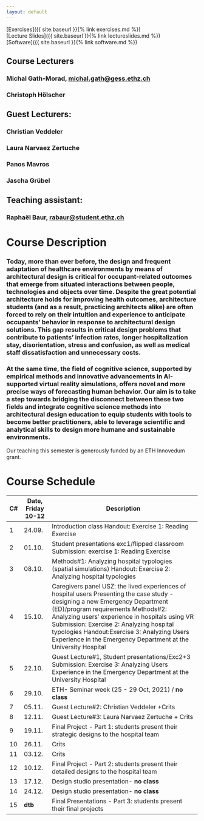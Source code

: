 ```yaml
---
layout: default
---
```


[Exercises]({{ site.baseurl }}{% link exercises.md %})\
[Lecture Slides]({{ site.baseurl }}{% link lectureslides.md %})\
[Software]({{ site.baseurl }}{% link software.md %})


## Course Lecturers
### Michal Gath-Morad, michal.gath@gess.ethz.ch
### Christoph Hölscher 
## Guest Lecturers:
### Christian Veddeler
### Laura Narvaez Zertuche
### Panos Mavros
### Jascha Grübel
## Teaching assistant: 
### Raphaël Baur, rabaur@student.ethz.ch


# Course Description 

### Today, more than ever before, the design and frequent adaptation of healthcare environments by means of architectural design is critical for occupant-related outcomes that emerge from situated interactions between people, technologies and objects over time. Despite the great potential architecture holds for improving health outcomes, architecture students (and as a result, practicing architects alike) are often forced to rely on their intuition and experience to anticipate occupants’ behavior in response to architectural design solutions. This gap results in critical design problems that contribute to patients’ infection rates, longer hospitalization stay, disorientation, stress and confusion, as well as medical staff dissatisfaction and unnecessary costs.
### At the same time, the field of cognitive science, supported by empirical methods and innovative advancements in AI-supported virtual reality simulations, offers novel and more precise ways of forecasting human behavior. Our aim is to take a step towards bridging the disconnect between these two fields and integrate cognitive science methods into architectural design education to equip students with tools to become better practitioners, able to leverage scientific and analytical skills to design more humane and sustainable environments.

Our teaching this semester is generously funded by an ETH Innovedum grant.

# Course Schedule 
| C# | Date,  Friday 10-12 | Description                                                                                                                                                                                                                                                                                                                                                                             |
|----|---------------------|-----------------------------------------------------------------------------------------------------------------------------------------------------------------------------------------------------------------------------------------------------------------------------------------------------------------------------------------------------------------------------------------|
| 1  | 24.09.              | Introduction class Handout: Exercise 1: Reading Exercise                                                                                                                                                                                                                                                                                                                                |
| 2  | 01.10.              | Student presentations exc1/flipped classroom Submission: exercise 1: Reading Exercise                                                                                                                                                                                                                                                                                                   |
| 3  | 08.10.              | Methods#1: Analyzing hospital typologies (spatial simulations)  Handout: Exercise 2: Analyzing hospital typologies                                                                                                                                                                                                                                                                      |
| 4  | 15.10.              | Caregivers panel USZ: the lived experiences of hospital users  Presenting the case study - designing a new Emergency Department (ED)/program requirements    Methods#2: Analyzing users’ experience in hospitals using VR  Submission: Exercise 2: Analyzing hospital typologies Handout:Exercise 3: Analyzing Users Experience in the Emergency Department at the University Hospital  |
| 5  | 22.10.              | Guest Lecture#1, Student presentations/Exc2+3 Submission: Exercise 3: Analyzing Users Experience in the Emergency Department at the University Hospital                                                                                                                                                                                                     |
| 6  | 29.10.              | ETH- Seminar week (25 - 29 Oct, 2021) / **no class**                                                                                                                                                                                                                                                                                                                                        |
| 7  | 05.11.              | Guest Lecture#2: Christian Veddeler +Crits                                                                                                                                                                                                                                                                                                                                              |
| 8  | 12.11.              | Guest Lecture#3: Laura Narvaez Zertuche + Crits                                                                                                                                                                                                                                                                                                                                         |
| 9  | 19.11.              | Final Project - Part 1:  students present their strategic designs to the hospital team                                                                                                                                                                                                                                                                                                  |
| 10 | 26.11.              | Crits                                                                                                                                                                                                                                                                                                                                                                                   |
| 11 | 03.12.              | Crits                                                                                                                                                                                                                                                                                                                                                                                   |
| 12 | 10.12.              | Final Project - Part 2:  students present their detailed designs to the hospital team                                                                                                                                                                                                                                                                                                   |
| 13 | 17.12.              | Design studio presentation- **no class**                                                                                                                                                                                                                                                                                                                                                    |
| 14 | 24.12.              | Design studio presentation- **no class**                                                                                                                                                                                                                                                                                                                                                    |
| 15 | **dtb**                 | Final Presentations - Part 3:  students present their final projects                                                                                                                                                                                                                                                                                                                    |

